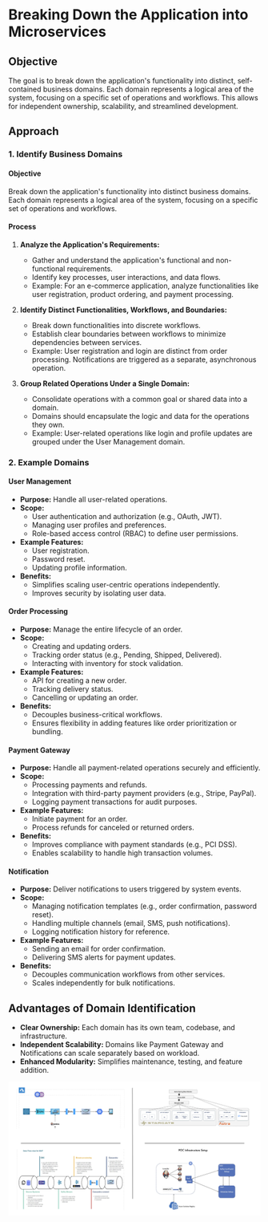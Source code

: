 # Breaking Down the Application into Microservices

## Objective

The goal is to break down the application's functionality into distinct, self-contained business domains. Each domain represents a logical area of the system, focusing on a specific set of operations and workflows. This allows for independent ownership, scalability, and streamlined development.

## Approach

### 1. Identify Business Domains

#### Objective

Break down the application's functionality into distinct business domains. Each domain represents a logical area of the system, focusing on a specific set of operations and workflows.

#### Process

1. **Analyze the Application's Requirements:**
   - Gather and understand the application's functional and non-functional requirements.
   - Identify key processes, user interactions, and data flows.
   - Example: For an e-commerce application, analyze functionalities like user registration, product ordering, and payment processing.

2. **Identify Distinct Functionalities, Workflows, and Boundaries:**
   - Break down functionalities into discrete workflows.
   - Establish clear boundaries between workflows to minimize dependencies between services.
   - Example: User registration and login are distinct from order processing. Notifications are triggered as a separate, asynchronous operation.

3. **Group Related Operations Under a Single Domain:**
   - Consolidate operations with a common goal or shared data into a domain.
   - Domains should encapsulate the logic and data for the operations they own.
   - Example: User-related operations like login and profile updates are grouped under the User Management domain.

### 2. Example Domains

#### User Management

- **Purpose:** Handle all user-related operations.
- **Scope:**
  - User authentication and authorization (e.g., OAuth, JWT).
  - Managing user profiles and preferences.
  - Role-based access control (RBAC) to define user permissions.
- **Example Features:**
  - User registration.
  - Password reset.
  - Updating profile information.
- **Benefits:**
  - Simplifies scaling user-centric operations independently.
  - Improves security by isolating user data.

#### Order Processing

- **Purpose:** Manage the entire lifecycle of an order.
- **Scope:**
  - Creating and updating orders.
  - Tracking order status (e.g., Pending, Shipped, Delivered).
  - Interacting with inventory for stock validation.
- **Example Features:**
  - API for creating a new order.
  - Tracking delivery status.
  - Cancelling or updating an order.
- **Benefits:**
  - Decouples business-critical workflows.
  - Ensures flexibility in adding features like order prioritization or bundling.

#### Payment Gateway

- **Purpose:** Handle all payment-related operations securely and efficiently.
- **Scope:**
  - Processing payments and refunds.
  - Integration with third-party payment providers (e.g., Stripe, PayPal).
  - Logging payment transactions for audit purposes.
- **Example Features:**
  - Initiate payment for an order.
  - Process refunds for canceled or returned orders.
- **Benefits:**
  - Improves compliance with payment standards (e.g., PCI DSS).
  - Enables scalability to handle high transaction volumes.

#### Notification

- **Purpose:** Deliver notifications to users triggered by system events.
- **Scope:**
  - Managing notification templates (e.g., order confirmation, password reset).
  - Handling multiple channels (email, SMS, push notifications).
  - Logging notification history for reference.
- **Example Features:**
  - Sending an email for order confirmation.
  - Delivering SMS alerts for payment updates.
- **Benefits:**
  - Decouples communication workflows from other services.
  - Scales independently for bulk notifications.

## Advantages of Domain Identification

- **Clear Ownership:** Each domain has its own team, codebase, and infrastructure.
- **Independent Scalability:** Domains like Payment Gateway and Notifications can scale separately based on workload.
- **Enhanced Modularity:** Simplifies maintenance, testing, and feature addition.

![Domain Identification](image.png)